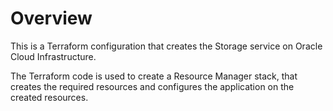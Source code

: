 # Overview
This is a Terraform configuration that creates the Storage service on Oracle Cloud Infrastructure.

The Terraform code is used to create a Resource Manager stack, that creates the required resources and configures the application on the created resources.